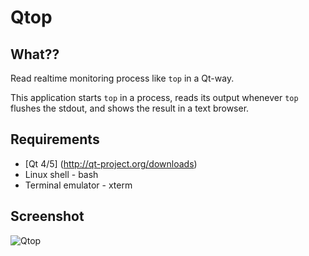 Qtop
====

## What?? ##
Read realtime monitoring process like `top` in a Qt-way.

This application starts `top` in a process, reads its output whenever `top` flushes the stdout, and shows the result in a text browser.

## Requirements ##
* [Qt 4/5] (http://qt-project.org/downloads)
* Linux shell - bash
* Terminal emulator - xterm

## Screenshot ##
![Qtop](http://i.imgur.com/HJJLgWp.png "Qtop")

